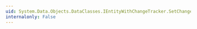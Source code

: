 ```yaml
---
uid: System.Data.Objects.DataClasses.IEntityWithChangeTracker.SetChangeTracker(System.Data.Objects.DataClasses.IEntityChangeTracker)
internalonly: False
---
```

